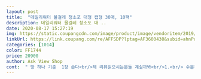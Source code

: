 ```yaml
---
layout: post 
title:  "데일리워터 물걸레 청소포 대형 캡형 30매, 10팩" 
description: 데일리워터 물걸레 청소포 대 ..
date: 2020-08-17 15:27:19 
img: https://static.coupangcdn.com/image/product/image/vendoritem/2019/02/12/3060083968/48e1e713-9b2b-4d4f-b6e5-a17867686fc1.jpg 
linkUrl: https://link.coupang.com/re/AFFSDP?lptag=AF3600438&subid=ahnPublicAsk&pageKey=1960026480&itemId=3331213659&vendorItemId=3060083968&traceid=V0-113-5cce67cd48bc011f 
categories: [1014] 
color: FF1744 
price: 20900 
author: Ask View Shop 
cont:  " 방 하나 기준  1장 쓴다<br/>제 리뷰읽으시는분들 계실까봐<br/>1.<br/> 수분감<br/>2.<br/> 두께감<br/>2장을 겹쳐 사용하고 있긴 하지만<br/>3.<br/>가격<br/>3엠 생각하시면 얇은편<br/>4.<br/>유통기한<br/>4/28추가) 타제품을 주문해보니 이 가격대에선 데일리가 좋은편이었네요.<br/>.<br/><br/>가격변동있기 전에 강추<br/>가격이 동일상품 타 인터넷쇼핑 지보다<br/>그라고 넘무 잘 딲어여.<br/><br/>그래도 나름 만족하면서 잘 사용하고 있어요 .<br/><br/>그전에 쓰던거랑  가격이 아주 착한데도 이게 훨씬 좋아요 .<br/><br/>급해서 다시 재주문했어요 가격이 더 저렴하면 좋겠네요.<br/><br/>나름 유용하게 잘 사용하고 있어요<br/>너무 아쉬워요<br/>넉넉합니다<br/>다음번엔 사이즈 큰걸로 구입해여겠어요 .<br/><br/>딱 물티슈 느낌 정도입니다<br/>로켓배송 구입가  19,240원☆<br/>만족합니다<br/>물걸레 청소포에 푹빠진 1인<br/>물에 적셔사용할정도입니다 ㅜㅜ<br/>물티슈나 청소포나.<br/>.<br/><br/>방청소하기엔.<br/>.<br/><br/>사이즈 확인을 안해서 샀지만<br/>사이즈가 작다보니<br/>생각하시고 구입하심 후회없으실듯!!!<br/>수분감이... <br/><br/>약간 부족한 수분감인거같음<br/>엠보씽이 저가 청소포와는<br/>오지랍에 추가 리뷰적습니다<br/>왠만한건 다 써본듯^^<br/>우수함<br/>유통기한 꼭 봐야겠드라구요<br/>일반 저가 청소포보다는<br/>저는 재구매 의사 있음<br/>저렴한거있죠!!<br/>차이가있네요 굿!!!<br/>참고하세요<br/>창틀닦는데 질겨서 유용하게 썼어요.<br/> 바닥용도보다 나은듯ㅠ<br/>평타는 하는 제품이니 3m보다 편하게 쓰시려면 이 제품 괜찮습니다.<br/><br/>품질 좋아요.<br/><br/>한두장쓸땐 몰랐는데<br/>" 
---
```

